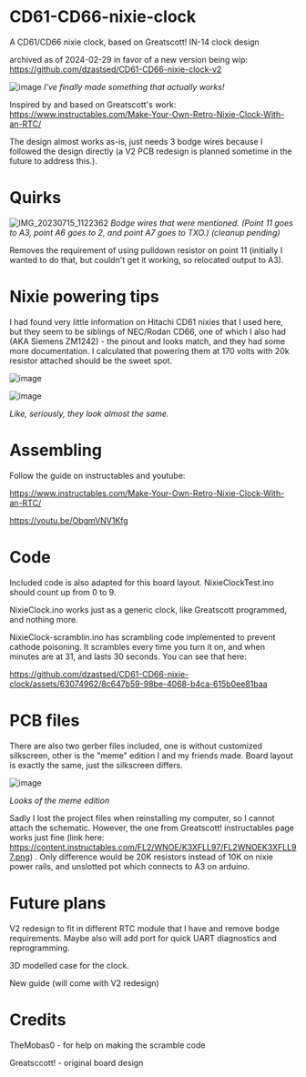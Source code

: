 # CD61-CD66-nixie-clock
A CD61/CD66 nixie clock, based on Greatscott! IN-14 clock design

archived as of 2024-02-29 in favor of a new version being wip: https://github.com/dzastsed/CD61-CD66-nixie-clock-v2

![image](https://github.com/dzastsed/CD61-CD66-nixie-clock/assets/63074962/ec3a7a2a-ae73-4c7e-8dee-cce5dd0d87ef)
*I've finally made something that actually works!*

Inspired by and based on Greatscott's work: https://www.instructables.com/Make-Your-Own-Retro-Nixie-Clock-With-an-RTC/

The design almost works as-is, just needs 3 bodge wires because I followed the design directly (a V2 PCB redesign is planned sometime in the future to address this.).

# Quirks

![IMG_20230715_1122362](https://github.com/dzastsed/CD61-CD66-nixie-clock/assets/63074962/e703b76a-5252-49ce-ac1c-22fa48506d18)
*Bodge wires that were mentioned. (Point 11 goes to A3, point A6 goes to 2, and point A7 goes to TXO.) (cleanup pending)*

Removes the requirement of using pulldown resistor on point 11 (initially I wanted to do that, but couldn't get it working, so relocated output to A3).

# Nixie powering tips

I had found very little information on Hitachi CD61 nixies that I used here, but they seem to be siblings of NEC/Rodan CD66, one of which I also had (AKA Siemens ZM1242) - the pinout and looks match, and they had some more documentation. I calculated that powering them at 170 volts with 20k resistor attached should be the sweet spot. 

![image](https://github.com/dzastsed/CD61-CD66-nixie-clock/assets/63074962/46c15c17-8979-4a19-a33f-87dc6e3cfa2c)

![image](https://github.com/dzastsed/CD61-CD66-nixie-clock/assets/63074962/6aaf6df4-852d-47e8-ade1-27accd6f668e)

*Like, seriously, they look almost the same.*

# Assembling

Follow the guide on instructables and youtube:

https://www.instructables.com/Make-Your-Own-Retro-Nixie-Clock-With-an-RTC/

https://youtu.be/ObgmVNV1Kfg


# Code
Included code is also adapted for this board layout. NixieClockTest.ino should count up from 0 to 9. 

NixieClock.ino works just as a generic clock, like Greatscott programmed, and nothing more. 

NixieClock-scramblin.ino has scrambling code implemented to prevent cathode poisoning. It scrambles every time you turn it on, and when minutes are at 31, and lasts 30 seconds. You can see that here: 

https://github.com/dzastsed/CD61-CD66-nixie-clock/assets/63074962/8c647b59-98be-4068-b4ca-615b0ee81baa

# PCB files

There are also two gerber files included, one is without customized silkscreen, other is the "meme" edition I and my friends made. Board layout is exactly the same, just the silkscreen differs.

![image](https://github.com/dzastsed/CD61-CD66-nixie-clock/assets/63074962/0f0428b1-b2e8-42e6-b75c-df0b53595dd4)

*Looks of the meme edition*

Sadly I lost the project files when reinstalling my computer, so I cannot attach the schematic. However, the one from Greatscott! instructables page works just fine (link here: https://content.instructables.com/FL2/WNOE/K3XFLL97/FL2WNOEK3XFLL97.png) . Only difference would be 20K resistors instead of 10K on nixie power rails, and unslotted pot which connects to A3 on arduino.

# Future plans 

V2 redesign to fit in different RTC module that I have and remove bodge requirements. Maybe also will add port for quick UART diagnostics and reprogramming.

3D modelled case for the clock.

New guide (will come with V2 redesign)

# Credits
TheMobas0 - for help on making the scramble code

Greatsccott! - original board design
